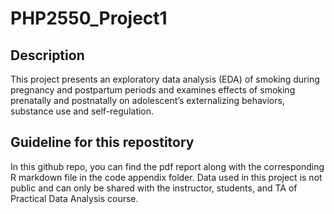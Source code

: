 # PHP2550_Project1

## Description
This project presents an exploratory data analysis (EDA) of smoking during pregnancy and postpartum periods and examines effects of smoking prenatally and postnatally on adolescent’s externalizing behaviors, substance use and self-regulation. 


## Guideline for this repostitory
In this github repo, you can find the pdf report along with the corresponding R markdown file in the code appendix folder. Data used in this project is not public and can only be shared with the instructor, students, and TA of Practical Data Analysis course. 

